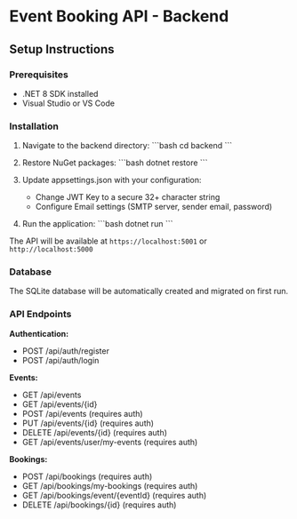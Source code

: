 # Event Booking API - Backend

## Setup Instructions

### Prerequisites
- .NET 8 SDK installed
- Visual Studio or VS Code

### Installation

1. Navigate to the backend directory:
\`\`\`bash
cd backend
\`\`\`

2. Restore NuGet packages:
\`\`\`bash
dotnet restore
\`\`\`

3. Update appsettings.json with your configuration:
   - Change JWT Key to a secure 32+ character string
   - Configure Email settings (SMTP server, sender email, password)

4. Run the application:
\`\`\`bash
dotnet run
\`\`\`

The API will be available at `https://localhost:5001` or `http://localhost:5000`

### Database

The SQLite database will be automatically created and migrated on first run.

### API Endpoints

**Authentication:**
- POST /api/auth/register
- POST /api/auth/login

**Events:**
- GET /api/events
- GET /api/events/{id}
- POST /api/events (requires auth)
- PUT /api/events/{id} (requires auth)
- DELETE /api/events/{id} (requires auth)
- GET /api/events/user/my-events (requires auth)

**Bookings:**
- POST /api/bookings (requires auth)
- GET /api/bookings/my-bookings (requires auth)
- GET /api/bookings/event/{eventId} (requires auth)
- DELETE /api/bookings/{id} (requires auth)
